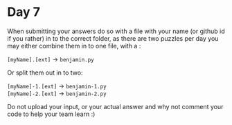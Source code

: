 # Day 7 

When submitting your answers do so with a file with your name (or github id if you rather) in to the correct folder, as there are two puzzles per day you may either combine them in to one file, with a :

`[myName].[ext]` -> `benjamin.py`

Or split them out in to two:

`[myName]-1.[ext]` -> `benjamin-1.py`  
`[myName]-2.[ext]` -> `benjamin-2.py`

Do not upload your input, or your actual answer and why not comment your code to help your team learn :)
    